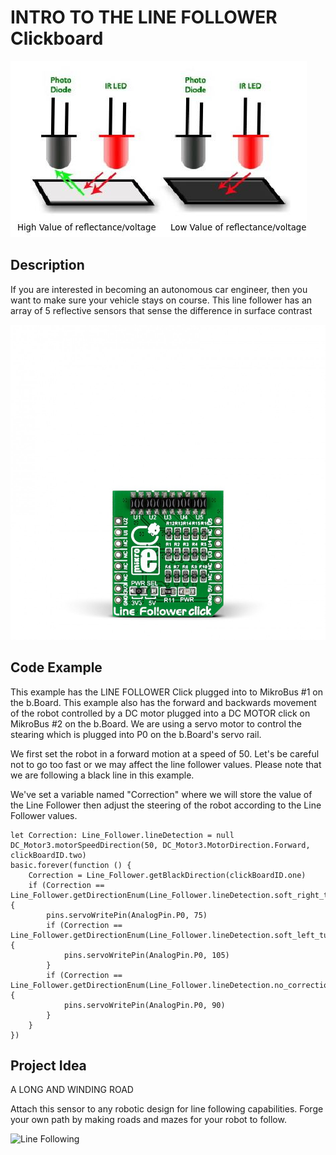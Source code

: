 # INTRO TO THE LINE FOLLOWER Clickboard

![Line Follower](https://github.com/Brilliant-Labs/bboard-tutorials-v3/blob/master/line-follower/linefollowing.jpeg?raw=true "Line Follower")

## Description

If you are interested in becoming
an autonomous car engineer,
then you want to make sure your
vehicle stays on course. This line
follower has an array of 5
reflective sensors that sense the
difference in surface contrast

![Line Follower Click](https://github.com/Brilliant-Labs/bboard-tutorials-v3/blob/master/line-follower/line-follower-click.jpg?raw=true "Line Follower Click")

## Code Example

This example has the LINE FOLLOWER Click plugged into to MikroBus #1 on the b.Board. This example also has the forward and backwards movement of the robot controlled by a DC motor plugged into a DC MOTOR click on MikroBus #2 on the b.Board.  We are using a servo motor to control the stearing which is plugged into P0 on the b.Board's servo rail. 

We first set the robot in a forward motion at a speed of 50.  Let's be careful not to go too fast or we may affect the line follower values.  Please note that we are following a black line in this example.

We've set a variable named "Correction" where we will store the value of the Line Follower then adjust the steering of the robot according to the Line Follower values. 

```blocks
let Correction: Line_Follower.lineDetection = null
DC_Motor3.motorSpeedDirection(50, DC_Motor3.MotorDirection.Forward, clickBoardID.two)
basic.forever(function () {
    Correction = Line_Follower.getBlackDirection(clickBoardID.one)
    if (Correction == Line_Follower.getDirectionEnum(Line_Follower.lineDetection.soft_right_turn)) {
        pins.servoWritePin(AnalogPin.P0, 75)
        if (Correction == Line_Follower.getDirectionEnum(Line_Follower.lineDetection.soft_left_turn)) {
            pins.servoWritePin(AnalogPin.P0, 105)
        }
        if (Correction == Line_Follower.getDirectionEnum(Line_Follower.lineDetection.no_correction)) {
            pins.servoWritePin(AnalogPin.P0, 90)
        }
    }
})

```

## Project Idea

A LONG AND WINDING ROAD

Attach this sensor to
any robotic design for
line following
capabilities. Forge your
own path by making
roads and mazes for
your robot to follow.


![Line Following](https://github.com/Brilliant-Labs/bboard-tutorials-v3/blob/master/line-follower/robot_moving.gif?raw=true "Let's Keep things centered")